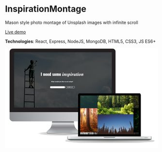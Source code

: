 # InspirationMontage
Mason style photo montage of Unsplash images with infinite scroll

[Live demo](https://inspirationmontage.herokuapp.com/ "Inspiration Montage")

**Technologies**: React, Express, NodeJS, MongoDB, HTML5, CSS3, JS ES6+




![Inspiration Montage](https://github.com/PleatherShaman/portfolio/blob/master/images/inspiration.png "Inspiration Montage")

